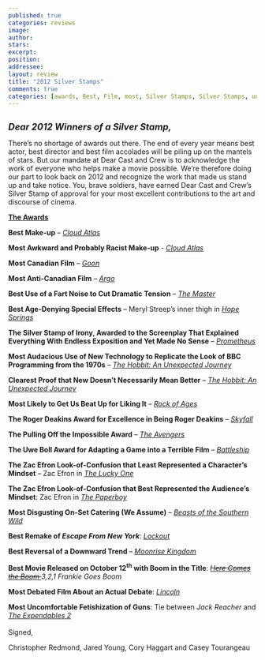 ```yaml
---
published: true
categories: reviews
image:
author: 
stars: 
excerpt: 
position: 
addressee: 
layout: review
title: "2012 Silver Stamps"
comments: true
categories: [awards, Best, Film, most, Silver Stamps, Silver Stamps, undefined]
---
```

<div><p><span class="full-image-block ssNonEditable"><span><a href="/letters/2012/12/21/2012-silver-stamps.html"><img src="http://static.squarespace.com/static/5005f6bcc4aa41161b33e89e/5329cf1fe4b07c068ebf74de/5329cf1fe4b07c068ebf7774/1356102972653/Silver%20Stamp.jpg" alt="" /></a></span></span></p>
<p><strong><em style="font-size:130%;">Dear 2012 Winners of a Silver Stamp,</em></strong></p>
<p>There&rsquo;s no shortage of awards out there. The end of every year means best actor, best director and best film accolades will be piling up on the mantels of stars. But our mandate at Dear Cast and Crew is to acknowledge the work of everyone who helps make a movie possible. We&rsquo;re therefore doing our part to look back on 2012 and recognize the work that made us stand up and take notice. You, brave soldiers, have earned Dear Cast and Crew&rsquo;s Silver Stamp of approval for your most excellent contributions to the art and discourse of cinema.</p>
<p><span style="text-decoration:underline;"><strong>The Awards</strong></span></p>
<p><strong>Best Make-up</strong> &ndash; <a href="/letters/2012/9/10/cloud-atlas.html"><em>Cloud Atlas</em></a></p>
<p><strong> </strong></p>
<p><strong>Most Awkward and Probably Racist Make-up</strong> - <a href="/letters/2012/9/10/cloud-atlas.html"><em>Cloud Atlas</em></a></p>
<p><strong>Most Canadian Film</strong> &ndash; <a href="/letters/2012/4/2/goon.html"><em>Goon</em></a></p>
<p><strong>Most Anti-Canadian Film</strong> <em>&ndash; <a href="/letters/2012/10/15/argo.html">Argo</a></em></p>
<p><strong>Best Use of a Fart Noise to Cut Dramatic Tension</strong> &ndash; <a href="/letters/2012/10/9/the-master.html"><em>The Master</em></a></p>
<p><strong>Best Age-Denying Special Effects</strong> &ndash; Meryl Streep&rsquo;s inner thigh in <a href="/letters/2012/8/9/hope-springs.html"><em>Hope Springs</em></a></p>
<p><strong>The Silver Stamp of Irony, Awarded to the Screenplay That Explained Everything With Endless Exposition and Yet Made No Sense</strong> &ndash; <a href="/letters/2012/6/12/prometheus.html"><em>Prometheus</em></a></p>
<p><strong>Most Audacious Use of New Technology to Replicate the Look of BBC Programming from the 1970s</strong> &ndash; <em><a href="/letters/2012/12/14/the-hobbit-an-unexpected-journey.html">The Hobbit: An Unexpected Journey</a><br /></em></p>
<p><strong>Clearest Proof that New Doesn&rsquo;t Necessarily Mean Better</strong> &ndash; <em><a href="/letters/2012/12/14/the-hobbit-an-unexpected-journey.html">The Hobbit: An Unexpected Journey</a><br /></em></p>
<p><strong>Most Likely to Get Us Beat Up for Liking It</strong> &ndash; <a href="/letters/2012/6/15/rock-of-ages.html"><em>Rock of Ages</em></a></p>
<p><strong>The Roger Deakins Award for Excellence in Being Roger Deakins</strong> &ndash; <a href="/letters/2012/11/9/skyfall.html"><em>Skyfall</em></a></p>
<p><strong>The Pulling Off the Impossible Award</strong> &ndash; <a href="/letters/2012/5/10/the-avengers.html"><em>The Avengers</em></a></p>
<p><strong>The Uwe Boll Award for Adapting a Game into a Terrible Film</strong> &ndash; <a href="/letters/2012/5/18/battleship.html"><em>Battleship</em></a></p>
<p><strong>The Zac Efron Look-of-Confusion that Least Represented a Character&rsquo;s Mindset</strong> &ndash; Zac Efron in <a href="/letters/2012/4/26/the-lucky-one.html"><em>The Lucky One</em></a></p>
<p><strong>The Zac Efron Look-of-Confusion that Best Represented the Audience&rsquo;s Mindset</strong>: Zac Efron in <a href="/letters/2012/10/26/the-paperboy.html"><em>The Paperboy</em></a></p>
<p><strong>Most Disgusting On-Set Catering (We Assume)</strong> &ndash; <a href="/letters/2012/8/8/beasts-of-the-southern-wild.html"><em>Beasts of the Southern Wild</em></a></p>
<p><strong>Best Remake of <em>Escape From New York</em></strong>: <a href="/letters/2012/4/16/lockout.html"><em>Lockout</em></a></p>
<p><strong> </strong></p>
<p><strong>Best Reversal of a Downward Trend </strong>&ndash; <a href="/letters/2012/7/12/moonrise-kingdom.html"><em>Moonrise Kingdom</em></a></p>
<p><strong>Best Movie Released on October 12<sup>th</sup> with Boom in the Title</strong>: <em><a href="/letters/2012/10/12/here-comes-the-boom.html"><span style="text-decoration:line-through;">Here Comes the Boom </span></a> 3,2,1 Frankie Goes Boom</em></p>
<p><strong>Most Debated Film About an Actual Debate</strong>: <a href="/letters/2012/11/16/lincoln.html"><em>Lincoln</em></a></p>
<p><strong>Most Uncomfortable Fetishization of Guns</strong>: Tie between <em>Jack Reacher </em>and <a href="/letters/2012/8/22/the-expendables-2.html"><em>The Expendables 2</em></a><br /> <br />Signed,</p>
<p>Christopher Redmond, Jared Young, Cory Haggart and Casey Tourangeau</p></div>
